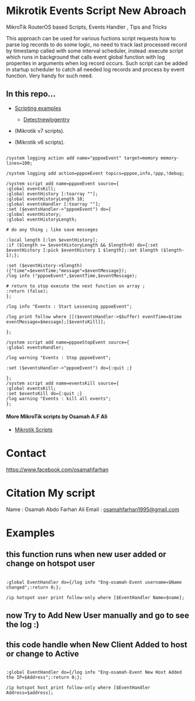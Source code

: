 # Mikrotik Events Script New Abroach

MikroTik RouterOS based Scripts, Events Handler , Tips and Tricks

This approach can be used for various fuctions script requests how to parse log records to do some logic, no need to track last processed record by timestamp called with some interval scheduler, instead :execute script which runs in background that calls event global function with log properites in arguments when log record occurs. Such script can be added in startup scheduler to catch all needed log records and process by event function. Very handy for such need.


## In this repo...

- [Scripting examples](https://help.mikrotik.com/docs/display/ROS/Scripting+examples?src=contextnavpagetreemode)
  - [Detectnewlogentry](https://help.mikrotik.com/docs/display/ROS/Scripting+examples#Scriptingexamples-Detectnewlogentry)

-  (Mikrotik v7 scripts).
-  (Mikrotik v6 scripts).
```"RouterOS Script"

/system logging action add name="pppoeEvent" target=memory memory-lines=100;

/system logging add action=pppoeEvent topics=pppoe,info,!ppp,!debug;

/system script add name=pppoeEvent source={
:global eventsKill;
:global eventHistory [:toarray ""];
:global eventHistoryLength 10;
:global eventsHandler [:toarray ""];
:set ($eventsHandler->"pppoeEvent") do={
:global eventHistory;
:global eventHistoryLength;

# do any thing ; like save messeges 

:local length [:len $eventHistory];
:if ($length >= $eventHistoryLength && $length>0) do={:set $eventHistory [:pick $eventHistory 1 $length];:set $length ($length-1);};

:set ($eventHistory->$length) ({"time"=$eventTime;"message"=$eventMessage});
/log info ("pppoeEvent",$eventTime,$eventMessage);

# return to stop execute the next function on array ; 
:return (false);
};

/log info "Events : Start Lessening pppoeEvent";

/log print follow where [[($eventsHandler->$buffer) eventTime=$time eventMessage=$message];[$eventsKill]];

};

/system script add name=pppoeStopEvent source={
:global eventsHandler;

/log warning "Events : Stop pppoeEvent";

:set ($eventsHandler->"pppoeEvent") do={:quit ;}

};
/system script add name=eventsKill source={
:global eventsKill;
:set $eventsKill do={:quit ;}
/log warning "Events : kill all events";
};

```

#### More MikroTik scripts by Osamah A.F Ali

- [Mikrotik Scripts](https://github.com/osamahfarhan/mikrotik)

# Contact

https://www.facebook.com/osamahfarhan

# Citation My script
Name : Osamah Abdo Farhan Ali
Email : osamahfarhan1995@gmail.com


# Examples

## this function runs when new user added or change on hotspot user

```RouterOS Script

:global EventHandler do={/log info "Eng-osamah-Event username=$Name changed";:return 0;};

/ip hotspot user print follow-only where [$EventHandler Name=$name];

```
## now Try to Add New User manually and go to see the log :)

## this code handle when New Client Added to host or change to Active

```RouterOS Script

:global EventHandler do={/log info "Eng-osamah-Event New Host Added the IP=$Address";:return 0;};

/ip hotspot host print follow-only where [$EventHandler Address=$address];

```
